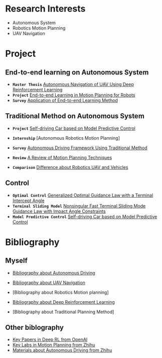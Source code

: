 # Research Interests

*   Autonomous System
*   Robotics Motion Planning
*   UAV Navigation

# Project

## End-to-end learning on Autonomous System
* **`Master Thesis`** [Autonomous Navigation of UAV Using Deep Reinforcement Learning](https://github.com/benchun123/phd/blob/master/P1_Autonomous%20Navigation%20Using%20Deep%20Reinforcement%20Learning.pdf)
* **`Project`**   	  [End-to-end Learning in Motion Planning for Robots](https://github.com/benchun123/phd/blob/master/P2_End-to-end%20Learning%20in%20Motion%20Planning%20for%20Robots.pdf)
* **`Survey`**		  [Application of End-to-end Learning Method](https://github.com/benchun123/phd/blob/master/P3_Application%20of%20End-to-End%20Learning.pdf)

## Traditional Method on Autonomous System
* **`Project`** 	  [Self-driving Car based on Model Predictive Control](https://github.com/benchun123/phd/blob/master/P4_Self-driving%20Car%20based%20on%20Model%20Predictive%20Control.pdf)
* **`Internship`** 	  [Autonomous Robotics Motion Planning]
* **`Survey`** 		  [Autonomous Driving Framework Using Traditional Method](https://github.com/benchun123/phd/blob/master/P6_Autonomous%20Driving%20%20Framework%20Using%20Traditional%20Method.pdf)
* **`Review`** 		  [A Review of Motion Planning Techniques](https://github.com/benchun123/phd/blob/master/P7_A%20Review%20of%20Motion%20Planning%20Techniques.pdf)

* **`Comparison`** 	  [Difference about Robotics UAV and Vehicles](https://github.com/benchun123/phd/blob/master/P8_Difference%20between%20Robot%20UAV%20and%20Vehicles.pdf)

## Control
* **`Optimal Control`**  [Generalized Optimal Guidance Law with a Terminal Intercept Angle](https://github.com/benchun123/phd/blob/master/O1_Generalized%20Optimal%20Guidance%20Law%20with%20a%20Terminal%20Intercept%20Angle.pdf)
* **`Terminal Sliding Model`** 		  [Nonsingular Fast Terminal Sliding Mode Guidance Law with Impact Angle Constraints](https://github.com/benchun123/phd/blob/master/O2_An%2BImproved%2BNonsingular%2BFast%2BTerminal...Benchun%20Zhou.pdf)
* **`Model Predictive Control`** 		  [Self-driving Car based on Model Predictive Control](https://github.com/benchun123/phd/blob/master/P4_Self-driving%20Car%20based%20on%20Model%20Predictive%20Control.pdf)


# Bibliography

## Myself
* [Bibliography about Autonomous Driving](https://github.com/benchun123/phd/blob/master/Bibliography%20about%20Autonomous%20Driving.md)
* [Bibliography about UAV Navigation](https://github.com/benchun123/phd/blob/master/Bibliography%20about%20UAV%20Navigation.md)
* [Bibliography about Robotics Motion planning]

* [Bibliography about Deep Reinforcement Learning](https://github.com/benchun123/phd/blob/master/Bibliography%20about%20Deep%20Reinforcement%20Learning.md)
* [Bibliography about Traditional Planning Method]

## Other biblography
* [Key Papers in Deep RL from OpenAI](https://github.com/benchun123/phd/blob/master/Key%20Papers%20in%20Deep%20RL%20from%20OpenAI.rst#a-model-is-learned)
* [Key Labs in Motion Planning from Zhihu](https://github.com/benchun123/phd/blob/master/Key%20Labs%20in%20Motion%20Planning%20from%20Zhihu.rst)
* [Materials about Autonomous Driving from Zhihu](https://github.com/benchun123/phd/blob/master/Materials%20about%20Autonomous%20Driving%20from%20Zhihu.rst)




